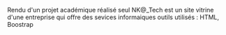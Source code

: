 Rendu d'un projet académique réalisé seul
NK@_Tech est un site vitrine d'une entreprise qui offre des sevices informaiques
outils utilisés : HTML, Boostrap

